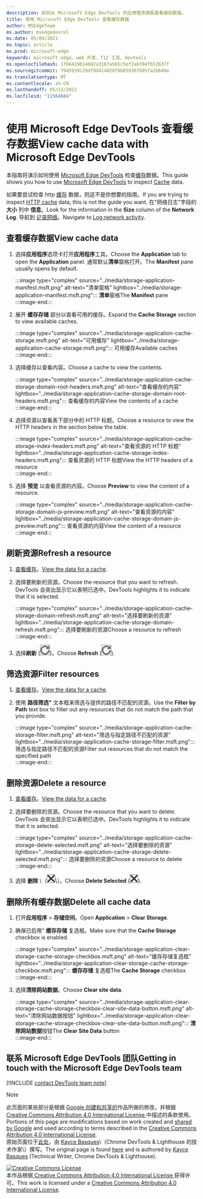 ```yaml
---
description: 如何从 Microsoft Edge DevTools 的应用程序面板查看缓存数据。
title: 使用 Microsoft Edge DevTools 查看缓存数据
author: MSEdgeTeam
ms.author: msedgedevrel
ms.date: 05/04/2021
ms.topic: article
ms.prod: microsoft-edge
keywords: microsoft edge、web 开发、f12 工具、devtools
ms.openlocfilehash: 1f66419014682a316fa565c5ef2ab704f652637f
ms.sourcegitcommit: 7945939c29dfdd414020f8b05936f605fa2b640e
ms.translationtype: MT
ms.contentlocale: zh-CN
ms.lasthandoff: 05/13/2021
ms.locfileid: "11564684"
---
```

<!-- Copyright Kayce Basques 

   Licensed under the Apache License, Version 2.0 (the "License");
   you may not use this file except in compliance with the License.
   You may obtain a copy of the License at

       https://www.apache.org/licenses/LICENSE-2.0

   Unless required by applicable law or agreed to in writing, software
   distributed under the License is distributed on an "AS IS" BASIS,
   WITHOUT WARRANTIES OR CONDITIONS OF ANY KIND, either express or implied.
   See the License for the specific language governing permissions and
   limitations under the License.  -->
# <a name="view-cache-data-with-microsoft-edge-devtools"></a><span data-ttu-id="74d4e-104">使用 Microsoft Edge DevTools 查看缓存数据</span><span class="sxs-lookup"><span data-stu-id="74d4e-104">View cache data with Microsoft Edge DevTools</span></span>  

<span data-ttu-id="74d4e-105">本指南将演示如何使用 [Microsoft Edge DevTools][MicrosoftEdgeDevTools] 检查[缓存][MDNCache]数据。</span><span class="sxs-lookup"><span data-stu-id="74d4e-105">This guide shows you how to use [Microsoft Edge DevTools][MicrosoftEdgeDevTools] to inspect [Cache][MDNCache] data.</span></span>  

<span data-ttu-id="74d4e-106">如果要尝试检查 http [缓存][MDNHTTPCaching] 数据，则这不是你想要的指南。</span><span class="sxs-lookup"><span data-stu-id="74d4e-106">If you are trying to inspect [HTTP cache][MDNHTTPCaching] data, this is not the guide you want.</span></span>  <span data-ttu-id="74d4e-107">在"网络日志"字段的 **大小** 列中 **信息**。</span><span class="sxs-lookup"><span data-stu-id="74d4e-107">Look for the information in the **Size** column of the **Network Log**.</span></span>  <span data-ttu-id="74d4e-108">导航到 [记录网络][DevtoolsNetworkLogActivity]。</span><span class="sxs-lookup"><span data-stu-id="74d4e-108">Navigate to [Log network activity][DevtoolsNetworkLogActivity].</span></span>  

## <a name="view-cache-data"></a><span data-ttu-id="74d4e-109">查看缓存数据</span><span class="sxs-lookup"><span data-stu-id="74d4e-109">View cache data</span></span>  

1.  <span data-ttu-id="74d4e-110">选择**应用程序**选项卡打开**应用程序**工具。</span><span class="sxs-lookup"><span data-stu-id="74d4e-110">Choose the **Application** tab to open the **Application** panel.</span></span>  <span data-ttu-id="74d4e-111">通常默认**清单**窗格打开。</span><span class="sxs-lookup"><span data-stu-id="74d4e-111">The **Manifest** pane usually opens by default.</span></span>  
    
    :::image type="complex" source="../media/storage-application-manifest.msft.png" alt-text="清单窗格" lightbox="../media/storage-application-manifest.msft.png":::
       <span data-ttu-id="74d4e-113">**清单**窗格</span><span class="sxs-lookup"><span data-stu-id="74d4e-113">The **Manifest** pane</span></span>  
    :::image-end:::  
    
1.  <span data-ttu-id="74d4e-114">展开 **缓存存储** 部分以查看可用的缓存。</span><span class="sxs-lookup"><span data-stu-id="74d4e-114">Expand the **Cache Storage** section to view available caches.</span></span>  
    
    :::image type="complex" source="../media/storage-application-cache-storage.msft.png" alt-text="可用缓存" lightbox="../media/storage-application-cache-storage.msft.png":::
       <span data-ttu-id="74d4e-116">可用缓存</span><span class="sxs-lookup"><span data-stu-id="74d4e-116">Available caches</span></span>  
    :::image-end:::  
    
1.  <span data-ttu-id="74d4e-117">选择缓存以查看内容。</span><span class="sxs-lookup"><span data-stu-id="74d4e-117">Choose a cache to view the contents.</span></span>  
    
    :::image type="complex" source="../media/storage-application-cache-storage-domain-root-headers.msft.png" alt-text="查看缓存的内容" lightbox="../media/storage-application-cache-storage-domain-root-headers.msft.png":::
       <span data-ttu-id="74d4e-119">查看缓存的内容</span><span class="sxs-lookup"><span data-stu-id="74d4e-119">View the contents of a cache</span></span>  
    :::image-end:::  
    
1.  <span data-ttu-id="74d4e-120">选择资源以查看表下部分中的 HTTP 标题。</span><span class="sxs-lookup"><span data-stu-id="74d4e-120">Choose a resource to view the HTTP headers in the section below the table.</span></span>  
    
    :::image type="complex" source="../media/storage-application-cache-storage-index-headers.msft.png" alt-text="查看资源的 HTTP 标题" lightbox="../media/storage-application-cache-storage-index-headers.msft.png":::
       <span data-ttu-id="74d4e-122">查看资源的 HTTP 标题</span><span class="sxs-lookup"><span data-stu-id="74d4e-122">View the HTTP headers of a resource</span></span>  
    :::image-end:::  
    
1.  <span data-ttu-id="74d4e-123">选择 **预览** 以查看资源的内容。</span><span class="sxs-lookup"><span data-stu-id="74d4e-123">Choose **Preview** to view the content of a resource.</span></span>  
    
    :::image type="complex" source="../media/storage-application-cache-storage-domain-js-preview.msft.png" alt-text="查看资源的内容" lightbox="../media/storage-application-cache-storage-domain-js-preview.msft.png":::
       <span data-ttu-id="74d4e-125">查看资源的内容</span><span class="sxs-lookup"><span data-stu-id="74d4e-125">View the content of a resource</span></span>  
    :::image-end:::  
    
## <a name="refresh-a-resource"></a><span data-ttu-id="74d4e-126">刷新资源</span><span class="sxs-lookup"><span data-stu-id="74d4e-126">Refresh a resource</span></span>  

1.  <span data-ttu-id="74d4e-127">[查看缓存](#view-cache-data)。</span><span class="sxs-lookup"><span data-stu-id="74d4e-127">[View the data for a cache](#view-cache-data).</span></span>  
1.  <span data-ttu-id="74d4e-128">选择要刷新的资源。</span><span class="sxs-lookup"><span data-stu-id="74d4e-128">Choose the resource that you want to refresh.</span></span>  <span data-ttu-id="74d4e-129">DevTools 会突出显示它以表明已选中。</span><span class="sxs-lookup"><span data-stu-id="74d4e-129">DevTools highlights it to indicate that it is selected.</span></span>  
    
    :::image type="complex" source="../media/storage-application-cache-storage-domain-refresh.msft.png" alt-text="选择要刷新的资源" lightbox="../media/storage-application-cache-storage-domain-refresh.msft.png":::
       <span data-ttu-id="74d4e-131">选择要刷新的资源</span><span class="sxs-lookup"><span data-stu-id="74d4e-131">Choose a resource to refresh</span></span>  
    :::image-end:::  
    
1.  <span data-ttu-id="74d4e-132">选择**刷新** \(![Refresh](../media/refresh-icon.msft.png)\)。</span><span class="sxs-lookup"><span data-stu-id="74d4e-132">Choose **Refresh** \(![Refresh](../media/refresh-icon.msft.png)\).</span></span>  
    
## <a name="filter-resources"></a><span data-ttu-id="74d4e-133">筛选资源</span><span class="sxs-lookup"><span data-stu-id="74d4e-133">Filter resources</span></span>  

1.  <span data-ttu-id="74d4e-134">[查看缓存](#view-cache-data)。</span><span class="sxs-lookup"><span data-stu-id="74d4e-134">[View the data for a cache](#view-cache-data).</span></span>  
1.  <span data-ttu-id="74d4e-135">使用 **路径筛选"** 文本框来筛选与提供的路径不匹配的资源。</span><span class="sxs-lookup"><span data-stu-id="74d4e-135">Use the **Filter by Path** text box to filter out any resources that do not match the path that you provide.</span></span>  
    
    :::image type="complex" source="../media/storage-application-cache-storage-filter.msft.png" alt-text="筛选与指定路径不匹配的资源" lightbox="../media/storage-application-cache-storage-filter.msft.png":::
       <span data-ttu-id="74d4e-137">筛选与指定路径不匹配的资源</span><span class="sxs-lookup"><span data-stu-id="74d4e-137">Filter out resources that do not match the specified path</span></span>  
    :::image-end:::  
    
## <a name="delete-a-resource"></a><span data-ttu-id="74d4e-138">删除资源</span><span class="sxs-lookup"><span data-stu-id="74d4e-138">Delete a resource</span></span>  

1.  <span data-ttu-id="74d4e-139">[查看缓存](#view-cache-data)。</span><span class="sxs-lookup"><span data-stu-id="74d4e-139">[View the data for a cache](#view-cache-data).</span></span>  
1.  <span data-ttu-id="74d4e-140">选择要删除的资源。</span><span class="sxs-lookup"><span data-stu-id="74d4e-140">Choose the resource that you want to delete.</span></span>  <span data-ttu-id="74d4e-141">DevTools 会突出显示它以表明已选中。</span><span class="sxs-lookup"><span data-stu-id="74d4e-141">DevTools highlights it to indicate that it is selected.</span></span>  
    
    :::image type="complex" source="../media/storage-application-cache-storage-delete-selected.msft.png" alt-text="选择要删除的资源" lightbox="../media/storage-application-cache-storage-delete-selected.msft.png":::
       <span data-ttu-id="74d4e-143">选择要删除的资源</span><span class="sxs-lookup"><span data-stu-id="74d4e-143">Choose a resource to delete</span></span>  
    :::image-end:::  
    
1.  <span data-ttu-id="74d4e-144">选择 **删除** \（![删除](../media/delete-icon.msft.png)\）。</span><span class="sxs-lookup"><span data-stu-id="74d4e-144">Choose **Delete Selected** \(![Delete Selected](../media/delete-icon.msft.png)\).</span></span>  
    
## <a name="delete-all-cache-data"></a><span data-ttu-id="74d4e-145">删除所有缓存数据</span><span class="sxs-lookup"><span data-stu-id="74d4e-145">Delete all cache data</span></span>  

1.  <span data-ttu-id="74d4e-146">打开**应用程序** > **存储空间**。</span><span class="sxs-lookup"><span data-stu-id="74d4e-146">Open **Application** > **Clear Storage**.</span></span>  
1.  <span data-ttu-id="74d4e-147">确保已启用" **缓存存储** 复选框。</span><span class="sxs-lookup"><span data-stu-id="74d4e-147">Make sure that the **Cache Storage** checkbox is enabled.</span></span>  
    
    :::image type="complex" source="../media/storage-application-clear-storage-cache-storage-checkbox.msft.png" alt-text="缓存存储复选框" lightbox="../media/storage-application-clear-storage-cache-storage-checkbox.msft.png":::
       <span data-ttu-id="74d4e-149">**缓存存储** 复选框</span><span class="sxs-lookup"><span data-stu-id="74d4e-149">The **Cache Storage** checkbox</span></span>  
    :::image-end:::  
    
1.  <span data-ttu-id="74d4e-150">选择**清除网站数据**。</span><span class="sxs-lookup"><span data-stu-id="74d4e-150">Choose **Clear site data**.</span></span>  
    
    :::image type="complex" source="../media/storage-application-clear-storage-cache-storage-checkbox-clear-site-data-button.msft.png" alt-text="清除网站数据按钮" lightbox="../media/storage-application-clear-storage-cache-storage-checkbox-clear-site-data-button.msft.png":::
       <span data-ttu-id="74d4e-152">**清除网站数据**按钮</span><span class="sxs-lookup"><span data-stu-id="74d4e-152">The **Clear Site Data** button</span></span>  
    :::image-end:::  
    
## <a name="getting-in-touch-with-the-microsoft-edge-devtools-team"></a><span data-ttu-id="74d4e-153">联系 Microsoft Edge DevTools 团队</span><span class="sxs-lookup"><span data-stu-id="74d4e-153">Getting in touch with the Microsoft Edge DevTools team</span></span>  

[!INCLUDE [contact DevTools team note](../includes/contact-devtools-team-note.md)]  

<!-- links -->  

[MicrosoftEdgeDevTools]: ../../devtools-guide-chromium/index.md "Microsoft Edge (Chromium) 开发人员工具 | Microsoft 文档"  
[DevtoolsNetworkLogActivity]: ../network/index.md#log-network-activity  "记录网络活动|Microsoft Docs"  

[MDNCache]: https://developer.mozilla.org/docs/Web/API/Cache "缓存|MDN"  
[MDNHTTPCaching]: https://developer.mozilla.org/docs/Web/HTTP/Caching "HTTP 缓存 | MDN"  

> [!NOTE]
> <span data-ttu-id="74d4e-158">此页面的某些部分是根据 [Google 创建和共享的][GoogleSitePolicies]作品所做的修改，并根据[ Creative Commons Attribution 4.0 International License ][CCA4IL]中描述的条款使用。</span><span class="sxs-lookup"><span data-stu-id="74d4e-158">Portions of this page are modifications based on work created and [shared by Google][GoogleSitePolicies] and used according to terms described in the [Creative Commons Attribution 4.0 International License][CCA4IL].</span></span>  
> <span data-ttu-id="74d4e-159">原始页面位于[此处](https://developers.google.com/web/tools/chrome-devtools/storage/cache)，由 [Kayce Basques][KayceBasques]\（Chrome DevTools \& Lighthouse 的技术作家\）撰写。</span><span class="sxs-lookup"><span data-stu-id="74d4e-159">The original page is found [here](https://developers.google.com/web/tools/chrome-devtools/storage/cache) and is authored by [Kayce Basques][KayceBasques] \(Technical Writer, Chrome DevTools \& Lighthouse\).</span></span>  

[![Creative Commons License][CCby4Image]][CCA4IL]  
<span data-ttu-id="74d4e-161">本作品根据[ Creative Commons Attribution 4.0 International License ][CCA4IL]获得许可。</span><span class="sxs-lookup"><span data-stu-id="74d4e-161">This work is licensed under a [Creative Commons Attribution 4.0 International License][CCA4IL].</span></span>  

[CCA4IL]: https://creativecommons.org/licenses/by/4.0  
[CCby4Image]: https://i.creativecommons.org/l/by/4.0/88x31.png  
[GoogleSitePolicies]: https://developers.google.com/terms/site-policies  
[KayceBasques]: https://developers.google.com/web/resources/contributors#kayce-basques  
